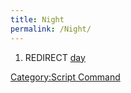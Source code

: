 ```yaml
---
title: Night
permalink: /Night/
---
```


1.  REDIRECT [day](/day "wikilink")

[Category:Script Command](/Category:Script_Command "wikilink")